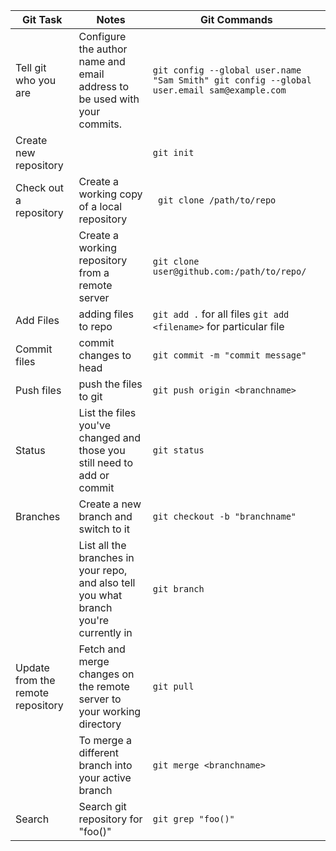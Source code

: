 | Git Task                          | Notes                                                                                 | Git Commands                                                                                     |
|-----------------------------------|---------------------------------------------------------------------------------------|--------------------------------------------------------------------------------------------------|
| Tell git who you are              | Configure the author name and email address to be used with your commits.             | ``` git config --global user.name "Sam Smith" git config --global user.email sam@example.com ``` |
| Create new repository             |                                                                                       | ``` git init ```                                                                                 |
| Check out a repository            | Create a working copy of a local repository                                           | ``` git clone /path/to/repo```                                                                   |
|                                   | Create a working repository from a remote server                                      | ``` git clone user@github.com:/path/to/repo/ ```                                                 |
| Add Files                         | adding files  to repo                                                                 | ``` git add . ``` for all files ``` git add <filename> ``` for particular file                   |
| Commit files                      | commit changes to head                                                                | ``` git commit -m "commit message" ```                                                           |
| Push files                        | push the files to git                                                                 | ``` git push origin <branchname> ```                                                             |
| Status                            | List the files you've changed and those you still need to add or commit               | ``` git status ```                                                                               |
| Branches                          | Create a new branch and switch to it                                                  | ``` git checkout -b "branchname" ```                                                             |
|                                   | List all the branches in your repo, and also tell you what branch you're currently in | ``` git branch ```                                                                               |
| Update from the remote repository | Fetch and merge changes on the remote server to your working directory                | ``` git pull ```                                                                                 |
|                                   | To merge a different branch into your active branch                                   | ``` git merge <branchname> ```                                                                   |
| Search                            | Search git repository for "foo()"                                                     | ``` git grep "foo()" ```                                                                         |

